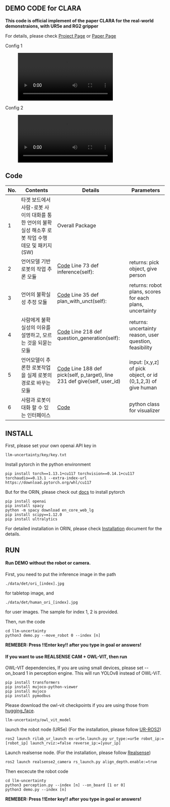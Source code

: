 ## DEMO CODE for CLARA

**This code is official implement of the paper CLARA for the real-world demonstraions, with UR5e and RG2 gripper**

For details, please check [Project Page](https://clararobot.github.io/) or [Paper Page](https://ieeexplore.ieee.org/document/10336901)


Config 1
<figure class="video_container">
 <video controls="true" allowfullscreen="true">
    <source src="./figs/ex1.mp4" type="video/mp4">
 </video>
</figure>

Config 2
<figure class="video_container">
 <video controls="true" allowfullscreen="true">
    <source src="./figs/ex2.mp4" type="video/mp4">
 </video>
</figure>

## Code
|No.|Contents|Details| Parameters|
| -------- | ------- |  ------- | ------- |
|1|타겟 보드에서 사람-로봇 사이의 대화를 통한 언어의 불확실성 해소후 로봇 작업 수행 데모 및 패키지(SW)| Overall Package |  
|2| 언어모델 기반 로봇의 작업 추론 모듈| [Code](./llm-uncertainty/llm/chat.py) Line 73  def inference(self):| returns: pick object, give person
|3| 언어의 불확실성 추정 모듈 |  [Code](./llm-uncertainty/llm/chat.py) Line 35  def plan_with_unct(self): | returns: robot plans, scores for each plans, uncertainty
|4| 사람에게 불확실성의 이유를 설명하고, 모르는 것을 되묻는 모듈 | [Code](./llm-uncertainty/llm/chat.py) Line 218  def question_generation(self):| returns: uncertainty reason, user question, feasibility|
|5| 언어모델이 추론한 로봇작업을 실제 로봇의 경로로 바꾸는 모듈 |  [Code](./llm-uncertainty/model/robot_client.py) Line 188 def pick(self, p_target), line 231 def give(self, user_id)| input: [x,y,z] of pick object, or id (0,1,2,3) of give human
|6| 사람과 로봇이 대화 할 수 있는 인터페이스 | [Code](./llm-uncertainty/llm/gui.py) | python class for visualizer


## INSTALL
First, please set your own openai API key in 
```
llm-uncertainty/key/key.txt
```

Install pytorch in the python environment
```
pip install torch==1.13.1+cu117 torchvision==0.14.1+cu117 torchaudio==0.13.1 --extra-index-url https://download.pytorch.org/whl/cu117
```
But for the ORIN, please check out [docs](https://docs.nvidia.com/deeplearning/frameworks/install-pytorch-jetson-platform/index.html) to install pytorch

```
pip install openai
pip install spacy
python -m spacy download en_core_web_lg
pip install scipy==1.12.0
pip install ultralytics
```
For detailed installation in ORIN, please check [Installation](
https://forums.developer.nvidia.com/t/running-yolov8-on-jetson-orin-nano-developer-kit/271414/10) document for the details. 

## RUN
#### Run DEMO without the robot or camera. 
First, you need to put the inference image in the path
```
./data/det/ori_[index].jpg
``` 
for tabletop image, and 
```
./data/det/human_ori_[index].jpg
``` 
for user images. The sample for index 1, 2 is provided.

Then, run the code
```
cd llm-uncertainty
python3 demo.py --move_robot 0 --index [n]
```
**REMEBER: Press !!Enter key!! after you type in goal or answers!**

#### If you want to use REALSENSE CAM + OWL-VIT, then run
OWL-VIT dependencies, If you are using small devices, please set --on_board 1 in perception engine. This will run YOLOv8 instead of OWL-ViT. 
```
pip install transformers
pip install mujoco-python-viewer
pip install mujoco
pip install pymodbus
```
Please download the owl-vit checkpoints if you are using those from [hugging_face](https://huggingface.co/google/owlvit-base-patch32). 
```
llm-uncertainty/owl_vit_model
```

launch the robot node (UR5e) (For the installation, please follow [UR-ROS2](https://github.com/UniversalRobots/Universal_Robots_ROS2_Driver))
```
ros2 launch rilab_ur_launch ex-ur5e.launch.py ur_type:=ur5e robot_ip:=[robot_ip] launch_rviz:=false reverse_ip:=[your_ip]

```
Launch realsense node. (For the installation, please follow [Realsense](https://github.com/IntelRealSense/realsense-ros))
```
ros2 launch realsense2_camera rs_launch.py align_depth.enable:=true
```
Then excecute the robot code
```
cd llm-uncertainty
python3 perception.py --index [n] --on_board [1 or 0]
python3 demo.py --index [n]
```
**REMEBER: Press !!Enter key!! after you type in goal or answers!**
